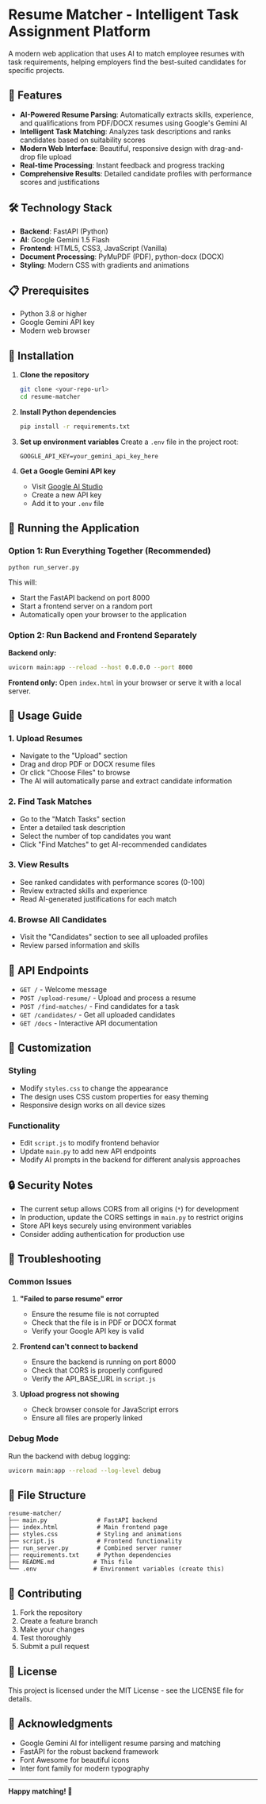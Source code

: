 # Resume Matcher - Intelligent Task Assignment Platform

A modern web application that uses AI to match employee resumes with task requirements, helping employers find the best-suited candidates for specific projects.

## 🚀 Features

- **AI-Powered Resume Parsing**: Automatically extracts skills, experience, and qualifications from PDF/DOCX resumes using Google's Gemini AI
- **Intelligent Task Matching**: Analyzes task descriptions and ranks candidates based on suitability scores
- **Modern Web Interface**: Beautiful, responsive design with drag-and-drop file upload
- **Real-time Processing**: Instant feedback and progress tracking
- **Comprehensive Results**: Detailed candidate profiles with performance scores and justifications

## 🛠️ Technology Stack

- **Backend**: FastAPI (Python)
- **AI**: Google Gemini 1.5 Flash
- **Frontend**: HTML5, CSS3, JavaScript (Vanilla)
- **Document Processing**: PyMuPDF (PDF), python-docx (DOCX)
- **Styling**: Modern CSS with gradients and animations

## 📋 Prerequisites

- Python 3.8 or higher
- Google Gemini API key
- Modern web browser

## 🔧 Installation

1. **Clone the repository**
   ```bash
   git clone <your-repo-url>
   cd resume-matcher
   ```

2. **Install Python dependencies**
   ```bash
   pip install -r requirements.txt
   ```

3. **Set up environment variables**
   Create a `.env` file in the project root:
   ```env
   GOOGLE_API_KEY=your_gemini_api_key_here
   ```

4. **Get a Google Gemini API key**
   - Visit [Google AI Studio](https://makersuite.google.com/app/apikey)
   - Create a new API key
   - Add it to your `.env` file

## 🚀 Running the Application

### Option 1: Run Everything Together (Recommended)
```bash
python run_server.py
```

This will:
- Start the FastAPI backend on port 8000
- Start a frontend server on a random port
- Automatically open your browser to the application

### Option 2: Run Backend and Frontend Separately

**Backend only:**
```bash
uvicorn main:app --reload --host 0.0.0.0 --port 8000
```

**Frontend only:**
Open `index.html` in your browser or serve it with a local server.

## 📖 Usage Guide

### 1. Upload Resumes
- Navigate to the "Upload" section
- Drag and drop PDF or DOCX resume files
- Or click "Choose Files" to browse
- The AI will automatically parse and extract candidate information

### 2. Find Task Matches
- Go to the "Match Tasks" section
- Enter a detailed task description
- Select the number of top candidates you want
- Click "Find Matches" to get AI-recommended candidates

### 3. View Results
- See ranked candidates with performance scores (0-100)
- Review extracted skills and experience
- Read AI-generated justifications for each match

### 4. Browse All Candidates
- Visit the "Candidates" section to see all uploaded profiles
- Review parsed information and skills

## 🔌 API Endpoints

- `GET /` - Welcome message
- `POST /upload-resume/` - Upload and process a resume
- `POST /find-matches/` - Find candidates for a task
- `GET /candidates/` - Get all uploaded candidates
- `GET /docs` - Interactive API documentation

## 🎨 Customization

### Styling
- Modify `styles.css` to change the appearance
- The design uses CSS custom properties for easy theming
- Responsive design works on all device sizes

### Functionality
- Edit `script.js` to modify frontend behavior
- Update `main.py` to add new API endpoints
- Modify AI prompts in the backend for different analysis approaches

## 🔒 Security Notes

- The current setup allows CORS from all origins (`*`) for development
- In production, update the CORS settings in `main.py` to restrict origins
- Store API keys securely using environment variables
- Consider adding authentication for production use

## 🐛 Troubleshooting

### Common Issues

1. **"Failed to parse resume" error**
   - Ensure the resume file is not corrupted
   - Check that the file is in PDF or DOCX format
   - Verify your Google API key is valid

2. **Frontend can't connect to backend**
   - Ensure the backend is running on port 8000
   - Check that CORS is properly configured
   - Verify the API_BASE_URL in `script.js`

3. **Upload progress not showing**
   - Check browser console for JavaScript errors
   - Ensure all files are properly linked

### Debug Mode
Run the backend with debug logging:
```bash
uvicorn main:app --reload --log-level debug
```

## 📝 File Structure

```
resume-matcher/
├── main.py              # FastAPI backend
├── index.html           # Main frontend page
├── styles.css           # Styling and animations
├── script.js            # Frontend functionality
├── run_server.py        # Combined server runner
├── requirements.txt     # Python dependencies
├── README.md           # This file
└── .env                # Environment variables (create this)
```

## 🤝 Contributing

1. Fork the repository
2. Create a feature branch
3. Make your changes
4. Test thoroughly
5. Submit a pull request

## 📄 License

This project is licensed under the MIT License - see the LICENSE file for details.

## 🙏 Acknowledgments

- Google Gemini AI for intelligent resume parsing and matching
- FastAPI for the robust backend framework
- Font Awesome for beautiful icons
- Inter font family for modern typography

---

**Happy matching! 🎯** 
